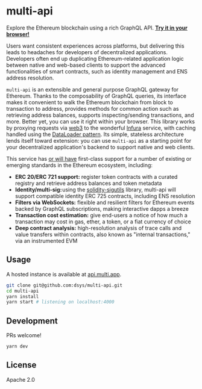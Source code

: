 # multi-api

Explore the Ethereum blockchain using a rich GraphQL API. [**Try it in your browser!**](https://www.graphqlbin.com/v2/nrk9s6)

Users want consistent experiences across platforms, but delivering this leads to headaches for developers of decentralized applications. Developers often end up duplicating Ethereum-related application logic between native and web-based clients to support the advanced functionalities of smart contracts, such as identity management and ENS address resolution.

`multi-api` is an extensible and general purpose GraphQL gateway for Ethereum. Thanks to the composability of GraphQL queries, its interface makes it convenient to walk the Ethereum blockchain from block to transaction to address, provides methods for common action such as retrieving address balances, supports inspecting/sending transactions, and more. Better yet, you can use it right within your browser. This library works by proxying requests via [web3](https://web3js.readthedocs.io/en/1.0/) to the wonderful [Infura](https://infura.io/docs) service, with caching handled using the [DataLoader pattern](https://github.com/facebook/dataloader). Its simple, stateless architecture lends itself toward extension: you can use `multi-api` as a starting point for your decentralized application's backend to support native and web clients.

This service has [or will have](https://github.com/dsys/multi-api/issues) first-class support for a number of existing or emerging standards in the Ethereum ecosystem, including:

* **ERC 20/ERC 721 support:** register token contracts with a curated registry and retrieve address balances and token metadata
* **Identity/multi-sig:** using the [solidity-sigutils](https://github.com/dsys/solidity-sigutils) library, multi-api will support compatible identity ERC 725 contracts, including ENS resolution
* **Filters via WebSockets:** flexible and resilient filters for Ethereum events backed by GraphQL subscriptions, making interactive dapps a breeze
* **Transaction cost estimation:** give end-users a notice of how much a transaction may cost in gas, ether, a token, or a fiat currency of choice
* **Deep contract analysis:** high-resolution analysis of trace calls and value transfers within contracts, also known as "internal transactions," via an instrumented EVM

## Usage

A hosted instance is available at [api.multi.app](https://api.multi.app).

```sh
git clone git@github.com:dsys/multi-api.git
cd multi-api
yarn install
yarn start # listening on localhost:4000
```

## Development

PRs welcome!

```sh
yarn dev
```

## License

Apache 2.0
